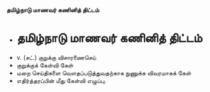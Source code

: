 **தமிழ்நாடு மாணவர் கணினித் திட்டம்**
- # தமிழ்நாடு மாணவர் கணினித் திட்டம்
- v. (சட்.) குறுக்கு விசாரணைசெய்
- குறுக்குக் கேள்வி கேள்
- மறை செய்திகளை வௌதப்படுத்துவதற்காக நுணுக்க விவரமாகக் கேள்
- எதிர்த்தரப்பின் மீது கேள்வி எழுப்பு.

